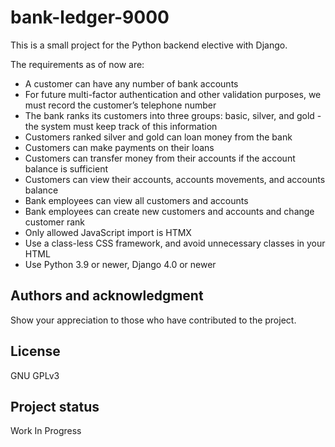 # bank-ledger-9000

This is a small project for the Python backend elective with Django.

The requirements as of now are:

* A customer can have any number of bank accounts
* For future multi-factor authentication and other validation purposes, we must record the customer’s telephone number
* The bank ranks its customers into three groups: basic, silver, and gold - the system must keep track of this information
* Customers ranked silver and gold can loan money from the bank
* Customers can make payments on their loans
* Customers can transfer money from their accounts if the account balance is sufficient
* Customers can view their accounts, accounts movements, and accounts balance
* Bank employees can view all customers and accounts
* Bank employees can create new customers and accounts and change customer rank
* Only allowed JavaScript import is HTMX
* Use a class-less CSS framework, and avoid unnecessary classes in your HTML
* Use Python 3.9 or newer, Django 4.0 or newer

## Authors and acknowledgment
Show your appreciation to those who have contributed to the project.

<Insert author list here>

## License
GNU GPLv3

## Project status
Work In Progress
